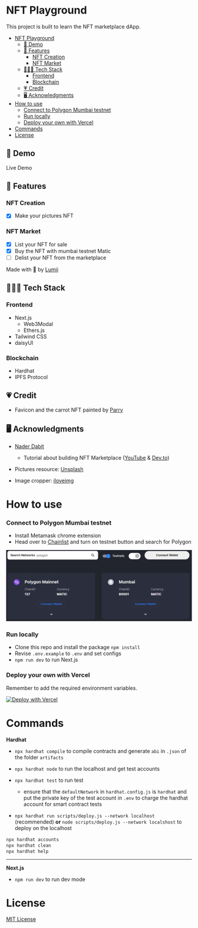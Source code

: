 # NFT Playground

This project is built to learn the NFT marketplace dApp.

- [NFT Playground](#nft-playground)
  - [🚀 Demo](#-demo)
  - [🧱 Features](#-features)
    - [NFT Creation](#nft-creation)
    - [NFT Market](#nft-market)
  - [👩🏻‍💻 Tech Stack](#-tech-stack)
    - [Frontend](#frontend)
    - [Blockchain](#blockchain)
  - [💗 Credit](#-credit)
  - [🖥 Acknowledgments](#-acknowledgments)
- [How to use](#how-to-use)
    - [Connect to Polygon Mumbai testnet](#connect-to-polygon-mumbai-testnet)
    - [Run locally](#run-locally)
    - [Deploy your own with Vercel](#deploy-your-own-with-vercel)
- [Commands](#commands)
- [License](#license)
<!-- This project is started with the intention to make everyone in the world have fun with NFT.

NFT Playground is the community-oriented NFT-based ecosystem where everyone can share thoughts and get free NFTs (costing gas fee). -->

## 🚀 Demo

Live Demo

<!-- TODO: Gif and Link -->

## 🧱 Features

<!-- ![BUIDL](https://raw.githubusercontent.com/arealclimber/nft-playground/main/public/BUIDL.PNG) -->

### NFT Creation

-   [x] Make your pictures NFT

### NFT Market

-   [x] List your NFT for sale
-   [x] Buy the NFT with mumbai testnet Matic
-   [ ] Delist your NFT from the marketplace

<!-- ### Fractionalized NFT

-   [ ] Vault contract tests -->

Made with 💙 by [Lumii](https://twitter.com/arealclimber)

## 👩🏻‍💻 Tech Stack

### Frontend

-   Next.js
    -   Web3Modal
    -   Ethers.js
-   Tailwind CSS
-   daisyUI

### Blockchain

-   Hardhat
-   IPFS Protocol

<!-- ## Community😋

### Share to Earn

-   [ ] Send messages like Twitter and Get your articles to be NFT with a \***one-click**\* button.
-   [ ] As your messages help more people (getting more likes), you can earn the beautiful NFT created by collaborative artists.

### Welcome every creators!

-   [ ] Welcome any artists, writers, or people who're passionate about the world or the environment to share the love here!

## NFT Create & Sell🎉

#### Make your memory NFTs

-   [x] Drag and drop your pictures and have them be NFTs.
-   [ ] Show off your one-of-a-kind precise NFTs on our platform or any other social media.
-   [ ] Give your NFT to your friends as convenient as you want

#### NFT Marketplace

-   [x] You can sell or trade your \***fresh**\* NFT here

## NFT Fractions🎈

#### Add liquidity to your valuable NFTs

-   [ ] Fractionalized your NFTs

-   [ ] Lend or borrow with NFTs

## More Friendly Designs🧶

#### Wallet integrations, fiat-to-crypto bridges, and more

-   [ ] Make the Crypto world more available to the world -->

## 💗 Credit

-   Favicon and the carrot NFT painted by [Parry](https://www.instagram.com/parryfromfantasytostart/)

## 🖥 Acknowledgments

-   [Nader Dabit](https://twitter.com/dabit3)

    -   Tutorial about building NFT Marketplace ([YouTube](https://www.youtube.com/watch?v=GKJBEEXUha0) & [Dev.to](https://dev.to/edge-and-node/building-scalable-full-stack-apps-on-ethereum-with-polygon-2cfb))

-   Pictures resource: [Unsplash](https://unsplash.com/)
-   Image cropper: [iloveimg](https://www.iloveimg.com/download/7bf6c82djk4pw37hyb2j54yy9zhnr9hmsvlyy4139hn9yg2jgn38bAxbsfvgfm2p96zl5r3r277wbwyr1b79Agq3qk1d2bn071j51tjrqstt55w1z3lmAb198myzcs7m1y090mz6lhrx4rdghrnbjrl3r2mk5mk6k73pxAAg74d9rf4ql4r1/8)

# How to use

### Connect to Polygon Mumbai testnet

-   Install Metamask chrome extension
-   Head over to [Chainlist](https://chainlist.org/) and turn on testnet button and search for Polygon

![chainlist](https://github.com/arealclimber/nft-playground/blob/main/public/chainlist.PNG?raw=true)

### Run locally

-   Clone this repo and install the package `npm install`
-   Revise `.env.example` to `.env` and set configs
-   `npm run dev` to run Next.js

### Deploy your own with Vercel

Remember to add the required environment variables.

[![Deploy with Vercel](https://vercel.com/button)](https://vercel.com/new/clone?repository-url=https%3A%2F%2Fgithub.com%2Farealclimber%2Fnft-playground)

# Commands

**Hardhat**

-   `npx hardhat compile` to compile contracts and generate `abi` in `.json` of the folder `artifacts`

-   `npx hardhat node` to run the localhost and get test accounts

-   `npx hardhat test` to run test

    -   ensure that the `defaultNetwork` in `hardhat.config.js` is `hardhat` and put the private key of the test account in `.env` to charge the hardhat account for smart contract tests

-   `npx hardhat run scripts/deploy.js --network localhost` (recommended) **or** `node scripts/deploy.js --network localshost` to deploy on the localhost

```shell
npx hardhat accounts
npx hardhat clean
npx hardhat help
```

---

**Next.js**

-   `npm run dev` to run dev mode

# License

[MIT License](https://github.com/arealclimber/nft-playground/blob/main/LICENSE)
